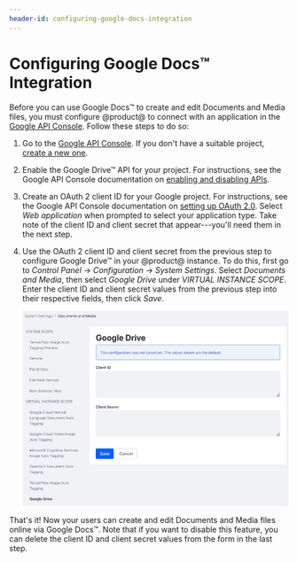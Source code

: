 ```yaml
---
header-id: configuring-google-docs-integration
---
```


# Configuring Google Docs™ Integration

Before you can use Google Docs&trade; to create and edit Documents and Media 
files, you must configure @product@ to connect with an application in the 
[Google API Console](https://console.developers.google.com). 
Follow these steps to do so:

1.  Go to the
    [Google API Console](https://console.developers.google.com). 
    If you don't have a suitable project, 
    [create a new one](https://support.google.com/googleapi/answer/6251787?hl=en&ref_topic=7014522). 

2.  Enable the Google Drive&trade; API for your project. For instructions, see 
    the Google API Console documentation on 
    [enabling and disabling APIs](https://support.google.com/googleapi/answer/6158841). 

3.  Create an OAuth 2 client ID for your Google project. For instructions, see 
    the Google API Console documentation on 
    [setting up OAuth 2.0](https://support.google.com/googleapi/answer/6158849). 
    Select *Web application* when prompted to select your application type. Take 
    note of the client ID and client secret that appear---you'll need them in 
    the next step. 

4.  Use the OAuth 2 client ID and client secret from the previous step to 
    configure Google Drive&trade; in your @product@ instance. To do this, first 
    go to *Control Panel* &rarr; *Configuration* &rarr; *System Settings*. 
    Select *Documents and Media*, then select *Google Drive* under 
    *VIRTUAL INSTANCE SCOPE*. Enter the client ID and client secret values from 
    the previous step into their respective fields, then click *Save*. 

    ![Figure 1: Enter your Google project's OAuth 2 client ID and client secret.](../../../../images/google-drive-system-settings.png)

That's it! Now your users can create and edit Documents and Media files online 
via Google Docs&trade;. Note that if you want to disable this feature, you can 
delete the client ID and client secret values from the form in the last step. 
